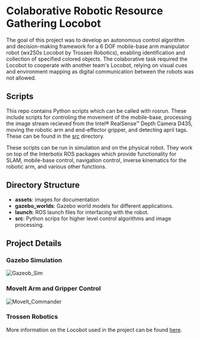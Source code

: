 # Colaborative Robotic Resource Gathering Locobot
The goal of this project was to develop an autonomous control algorithm and decision-making framework for a 6 DOF mobile-base arm manipulator robot (wx250s Locobot by Trossen Robotics), enabling identification and collection of specified colored objects. The colaborative task required the Locobot to cooperate with another team's Locobot, relying on visual cues and environment mapping as digital communication between the robots was not allowed.


## Scripts

This repo contains Python scripts which can be called with rosrun. These include scripts for controling the movement of the mobile-base, processing the image stream recieved from the Intel® RealSense™ Depth Camera D435, moving the robotic arm and end-effector gripper, and detecting april tags. These can be found in the [src](https://github.com/jacobazoulay/locobot/tree/main/src "src") directory.

These scripts can be run in simulation and on the physical robot. They work on top of the Interbotix ROS packages which provide functionality for SLAM, mobile-base control, navigation control, inverse kinematics for the robotic arm, and various other functions.


## Directory Structure

- **assets**: images for documentation
- **gazebo_worlds**: Gazebo world models for different applications.
- **launch**: ROS launch files for interfacing with the robot.
- **src**: Python scrips for higher level control algorithms and image processing.

## Project Details
### Gazebo Simulation
![Gazeob_Sim](/assets/images/gazebo-locobot.png)

### MoveIt Arm and Gripper Control
![MoveIt_Commander](/assets/images/rviz_locobot.png)

### Trossen Robotics

More information on the Locobot used in the project can be found [here](https://www.trossenrobotics.com/locobot-wx250-6-degree-of-freedom.aspx "trossen").
